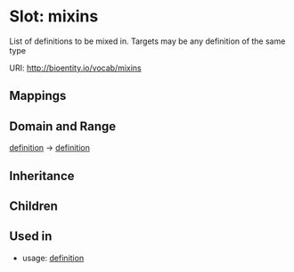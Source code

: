 # Slot: mixins


List of definitions to be mixed in. Targets may be any definition of the same type

URI: http://bioentity.io/vocab/mixins
## Mappings

## Domain and Range

[definition](Definition.md) -> [definition](Definition.md)
## Inheritance

## Children

## Used in

 *  usage: [definition](Definition.md)
